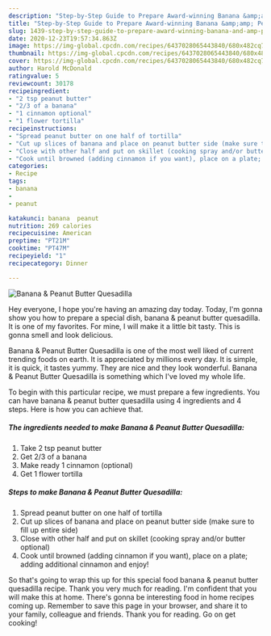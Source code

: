 ```yaml
---
description: "Step-by-Step Guide to Prepare Award-winning Banana &amp;amp; Peanut Butter Quesadilla"
title: "Step-by-Step Guide to Prepare Award-winning Banana &amp;amp; Peanut Butter Quesadilla"
slug: 1439-step-by-step-guide-to-prepare-award-winning-banana-and-amp-peanut-butter-quesadilla
date: 2020-12-23T19:57:34.863Z
image: https://img-global.cpcdn.com/recipes/6437028065443840/680x482cq70/banana-peanut-butter-quesadilla-recipe-main-photo.jpg
thumbnail: https://img-global.cpcdn.com/recipes/6437028065443840/680x482cq70/banana-peanut-butter-quesadilla-recipe-main-photo.jpg
cover: https://img-global.cpcdn.com/recipes/6437028065443840/680x482cq70/banana-peanut-butter-quesadilla-recipe-main-photo.jpg
author: Harold McDonald
ratingvalue: 5
reviewcount: 30178
recipeingredient:
- "2 tsp peanut butter"
- "2/3 of a banana"
- "1 cinnamon optional"
- "1 flower tortilla"
recipeinstructions:
- "Spread peanut butter on one half of tortilla"
- "Cut up slices of banana and place on peanut butter side (make sure to fill up entire side)"
- "Close with other half and put on skillet (cooking spray and/or butter optional)"
- "Cook until browned (adding cinnamon if you want), place on a plate; adding additional cinnamon and enjoy!"
categories:
- Recipe
tags:
- banana
- 
- peanut

katakunci: banana  peanut 
nutrition: 269 calories
recipecuisine: American
preptime: "PT21M"
cooktime: "PT47M"
recipeyield: "1"
recipecategory: Dinner

---
```



![Banana &amp; Peanut Butter Quesadilla](https://img-global.cpcdn.com/recipes/6437028065443840/680x482cq70/banana-peanut-butter-quesadilla-recipe-main-photo.jpg)

Hey everyone, I hope you're having an amazing day today. Today, I'm gonna show you how to prepare a special dish, banana &amp; peanut butter quesadilla. It is one of my favorites. For mine, I will make it a little bit tasty. This is gonna smell and look delicious.



Banana &amp; Peanut Butter Quesadilla is one of the most well liked of current trending foods on earth. It is appreciated by millions every day. It is simple, it is quick, it tastes yummy. They are nice and they look wonderful. Banana &amp; Peanut Butter Quesadilla is something which I've loved my whole life.


To begin with this particular recipe, we must prepare a few ingredients. You can have banana &amp; peanut butter quesadilla using 4 ingredients and 4 steps. Here is how you can achieve that.

<!--inarticleads1-->

##### The ingredients needed to make Banana &amp; Peanut Butter Quesadilla:

1. Take 2 tsp peanut butter
1. Get 2/3 of a banana
1. Make ready 1 cinnamon (optional)
1. Get 1 flower tortilla




<!--inarticleads2-->

##### Steps to make Banana &amp; Peanut Butter Quesadilla:

1. Spread peanut butter on one half of tortilla
1. Cut up slices of banana and place on peanut butter side (make sure to fill up entire side)
1. Close with other half and put on skillet (cooking spray and/or butter optional)
1. Cook until browned (adding cinnamon if you want), place on a plate; adding additional cinnamon and enjoy!




So that's going to wrap this up for this special food banana &amp; peanut butter quesadilla recipe. Thank you very much for reading. I'm confident that you will make this at home. There's gonna be interesting food in home recipes coming up. Remember to save this page in your browser, and share it to your family, colleague and friends. Thank you for reading. Go on get cooking!
